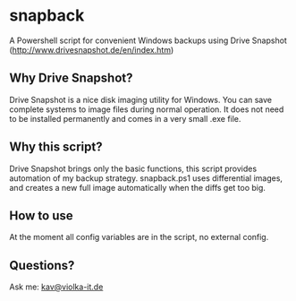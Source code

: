 snapback
========

A Powershell script for convenient Windows backups using Drive Snapshot (http://www.drivesnapshot.de/en/index.htm)

Why Drive Snapshot?
-------------------

Drive Snapshot is a nice disk imaging utility for Windows. You can save complete systems to image files during
normal operation. It does not need to be installed permanently and comes in a very small .exe file.

Why this script?
----------------

Drive Snapshot brings only the basic functions, this script provides automation of my backup strategy. snapback.ps1
uses differential images, and creates a new full image automatically when the diffs get too big.

How to use
----------

At the moment all config variables are in the script, no external config.


Questions?
----------
Ask me: kav@violka-it.de
